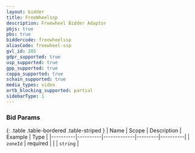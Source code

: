 ```yaml
---
layout: bidder
title: FreeWheelssp
description: Freewheel Bidder Adaptor
pbjs: true
pbs: true
biddercode: freewheelssp
aliasCode: freewheel-ssp
gvl_id: 285
gdpr_supported: true
usp_supported: true
gpp_supported: true
coppa_supported: true
schain_supported: true
media_types: video
ortb_blocking_supported: partial
sidebarType: 1
---
```


### Bid Params

{: .table .table-bordered .table-striped }
| Name     | Scope    | Description | Example | Type     |
|----------|----------|-------------|---------|----------|
| `zoneId` | required |             |         | `string` |
